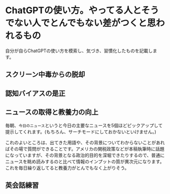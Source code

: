 # ChatGPTの使い方。やってる人とそうでない人でとんでもない差がつくと思われるもの

自分が自らChatGPTの使い方を模索し、気づき、習慣化したものを記載します。

## スクリーン中毒からの脱却

## 認知バイアスの是正

## ニュースの取得と教養力の向上
毎朝、`今日のニュース`というと今日の主要なニュースを5個ほどピックアップして提示してくれます。(もちろん、サーチモードにしておかないといけません。)  

これのよいところは、出てきた用語や、その背景についてわからないことがあればその場で質問ができることです。アメリカの関税政策などが本稿執筆時に話題になっていますが、その背景となる政治的目的を深堀できたりするので、普通にニュースを眺め読みするのと比べて情報のインプットの質が異次元になります。これを毎日繰り返してると教養力がとんでもなく上がりそう。

## 英会話練習
